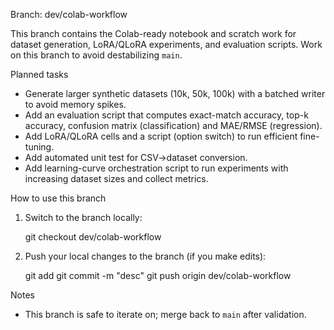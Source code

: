 Branch: dev/colab-workflow

This branch contains the Colab-ready notebook and scratch work for dataset generation, LoRA/QLoRA experiments, and evaluation scripts. Work on this branch to avoid destabilizing `main`.

Planned tasks
- Generate larger synthetic datasets (10k, 50k, 100k) with a batched writer to avoid memory spikes.
- Add an evaluation script that computes exact-match accuracy, top-k accuracy, confusion matrix (classification) and MAE/RMSE (regression).
- Add LoRA/QLoRA cells and a script (option switch) to run efficient fine-tuning.
- Add automated unit test for CSV→dataset conversion.
- Add learning-curve orchestration script to run experiments with increasing dataset sizes and collect metrics.

How to use this branch
1. Switch to the branch locally:

   git checkout dev/colab-workflow

2. Push your local changes to the branch (if you make edits):

   git add <files>
   git commit -m "desc"
   git push origin dev/colab-workflow

Notes
- This branch is safe to iterate on; merge back to `main` after validation.
